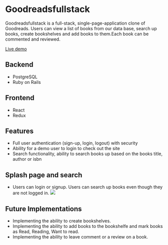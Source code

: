 # Goodreadsfullstack

Goodreadsfullstack is a full-stack, single-page-application clone of Goodreads. Users can view a list of books from our data base, search up books, create bookshelves and add books to them.Each book can be commented and reviewed.


 [Live demo](https://good-reads-full-stack.herokuapp.com/#/)

## Backend
* PostgreSQL
* Ruby on Rails

## Frontend
* React
* Redux

## Features
* Full user authentication (sign-up, login, logout) with security
* Ability for a demo user to login to check out the site
* Search functionality, ability to search books up based on the books title, author or isbn

## Splash page and search
* Users can login or signup. Users can search up books even though they are not logged in.
![](https://media.giphy.com/media/hs1TYa2cuSeMgjq0Yu/giphy.gif)

## Future Implementations
* Implementing the ability to create bookshelves.
* Implementing the ability to add books to the bookshelfe and mark books as Read, Reading, Want to read.
* Implementing the ability to leave comment or a review on a book.


